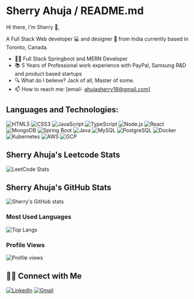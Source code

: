 # Sherry Ahuja / README.md

Hi there, I'm Sherry 👋,

A Full Stack Web developer 💻 and designer 🎨 from India currently based in Toronto, Canada.

- 👨‍💻 Full Stack Springboot and MERN Developer
- 📚 5 Years of Professional work experience with PayPal, Samsung R&D and product based startups
- 🔍 What do I believe? Jack of all, Master of some.
- 📫 How to reach me: [email- ahujasherry18@gmail.com]

## Languages and Technologies:
![HTML5](https://img.shields.io/badge/html5-%23E34F26.svg?&style=for-the-badge&logo=html5&logoColor=white)
![CSS3](https://img.shields.io/badge/css3-%231572B6.svg?&style=for-the-badge&logo=css3&logoColor=white)
![JavaScript](https://img.shields.io/badge/javascript-%23323330.svg?&style=for-the-badge&logo=javascript&logoColor=%23F7DF1E)
![TypeScript](https://img.shields.io/badge/typescript-%23007ACC.svg?&style=for-the-badge&logo=typescript&logoColor=white)
![Node.js](https://img.shields.io/badge/node.js-%2343853D.svg?&style=for-the-badge&logo=node.js&logoColor=white)
![React](https://img.shields.io/badge/react-%2320232a.svg?&style=for-the-badge&logo=react&logoColor=%2361DAFB)
![MongoDB](https://img.shields.io/badge/mongodb-%2347A248.svg?&style=for-the-badge&logo=mongodb&logoColor=white)
![Spring Boot](https://img.shields.io/badge/spring%20boot-%236DB33F.svg?&style=for-the-badge&logo=springboot&logoColor=white)
![Java](https://img.shields.io/badge/java-%23ED8B00.svg?&style=for-the-badge&logo=java&logoColor=white)
![MySQL](https://img.shields.io/badge/mysql-%234479A1.svg?&style=for-the-badge&logo=mysql&logoColor=white)
![PostgreSQL](https://img.shields.io/badge/postgresql-%23336791.svg?&style=for-the-badge&logo=postgresql&logoColor=white)
![Docker](https://img.shields.io/badge/docker-%230db7ed.svg?&style=for-the-badge&logo=docker&logoColor=white)
![Kubernetes](https://img.shields.io/badge/kubernetes-%23326ce5.svg?&style=for-the-badge&logo=kubernetes&logoColor=white)
![AWS](https://img.shields.io/badge/Amazon%20AWS-%23232F3E.svg?&style=for-the-badge&logo=amazonaws&logoColor=white)
![GCP](https://img.shields.io/badge/Google%20Cloud-%234285F4.svg?&style=for-the-badge&logo=google-cloud&logoColor=white)

## Sherry Ahuja's Leetcode Stats
![LeetCode Stats](https://leetcard.jacoblin.cool/ahujasherry?theme=dark&font=Archivo)

## Sherry Ahuja's GitHub Stats
![Sherry's GitHub stats](https://github-readme-stats.vercel.app/api?username=ahujasherry&show_icons=true&theme=radical)

### Most Used Languages
![Top Langs](https://github-readme-stats.vercel.app/api/top-langs/?username=ahujasherry&layout=compact&theme=radical)

### Profile Views
![Profile views](https://komarev.com/ghpvc/?username=ahujasherry)

## 🤝🏻 Connect with Me
[![LinkedIn](https://img.shields.io/badge/-LinkedIn-%230077B5.svg?&style=for-the-badge&logo=linkedin&logoColor=white)](https://www.linkedin.com/in/ahujasherry/)
[![Gmail](https://img.shields.io/badge/-Gmail-%23D14836.svg?&style=for-the-badge&logo=gmail&logoColor=white)](mailto:ahujasherry18@gmail.com)
